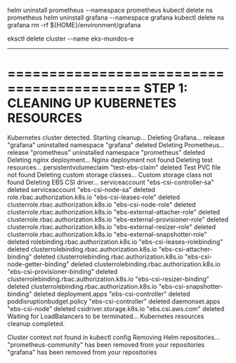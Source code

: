 helm uninstall prometheus --namespace
prometheus kubectl delete ns prometheus
helm uninstall grafana --namespace
grafana kubectl delete ns grafana
rm -rf ${HOME}/environment/grafana

eksctl delete cluster --name eks-mundos-e

---

==========================================
STEP 1: CLEANING UP KUBERNETES RESOURCES
==========================================

Kubernetes cluster detected. Starting cleanup...
Deleting Grafana...
release "grafana" uninstalled
namespace "grafana" deleted
Deleting Prometheus...
release "prometheus" uninstalled
namespace "prometheus" deleted
Deleting nginx deployment...
Nginx deployment not found
Deleting test resources...
persistentvolumeclaim "test-ebs-claim" deleted
Test PVC file not found
Deleting custom storage classes...
Custom storage class not found
Deleting EBS CSI driver...
serviceaccount "ebs-csi-controller-sa" deleted
serviceaccount "ebs-csi-node-sa" deleted
role.rbac.authorization.k8s.io "ebs-csi-leases-role" deleted
clusterrole.rbac.authorization.k8s.io "ebs-csi-node-role" deleted
clusterrole.rbac.authorization.k8s.io "ebs-external-attacher-role" deleted
clusterrole.rbac.authorization.k8s.io "ebs-external-provisioner-role" deleted
clusterrole.rbac.authorization.k8s.io "ebs-external-resizer-role" deleted
clusterrole.rbac.authorization.k8s.io "ebs-external-snapshotter-role" deleted
rolebinding.rbac.authorization.k8s.io "ebs-csi-leases-rolebinding" deleted
clusterrolebinding.rbac.authorization.k8s.io "ebs-csi-attacher-binding" deleted
clusterrolebinding.rbac.authorization.k8s.io "ebs-csi-node-getter-binding" deleted
clusterrolebinding.rbac.authorization.k8s.io "ebs-csi-provisioner-binding" deleted
clusterrolebinding.rbac.authorization.k8s.io "ebs-csi-resizer-binding" deleted
clusterrolebinding.rbac.authorization.k8s.io "ebs-csi-snapshotter-binding" deleted
deployment.apps "ebs-csi-controller" deleted
poddisruptionbudget.policy "ebs-csi-controller" deleted
daemonset.apps "ebs-csi-node" deleted
csidriver.storage.k8s.io "ebs.csi.aws.com" deleted
Waiting for LoadBalancers to be terminated...
Kubernetes resources cleanup completed.

Cluster context not found in kubectl config
Removing Helm repositories...
"prometheus-community" has been removed from your repositories
"grafana" has been removed from your repositories